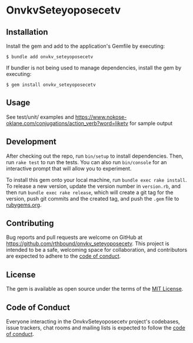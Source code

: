 # OnvkvSeteyoposecetv

## Installation

Install the gem and add to the application's Gemfile by executing:

    $ bundle add onvkv_seteyoposecetv

If bundler is not being used to manage dependencies, install the gem by executing:

    $ gem install onvkv_seteyoposecetv

## Usage

See test/unit/ examples and https://www.nokose-oklane.com/conjugations/action_verb?word=liketv for sample output

## Development

After checking out the repo, run `bin/setup` to install dependencies. Then, run `rake test` to run the tests. You can also run `bin/console` for an interactive prompt that will allow you to experiment.

To install this gem onto your local machine, run `bundle exec rake install`. To release a new version, update the version number in `version.rb`, and then run `bundle exec rake release`, which will create a git tag for the version, push git commits and the created tag, and push the `.gem` file to [rubygems.org](https://rubygems.org).

## Contributing

Bug reports and pull requests are welcome on GitHub at https://github.com/rthbound/onvkv_seteyoposecetv. This project is intended to be a safe, welcoming space for collaboration, and contributors are expected to adhere to the [code of conduct](https://github.com/rthbound/onvkv_seteyoposecetv/blob/main/CODE_OF_CONDUCT.md).

## License

The gem is available as open source under the terms of the [MIT License](https://opensource.org/licenses/MIT).

## Code of Conduct

Everyone interacting in the OnvkvSeteyoposecetv project's codebases, issue trackers, chat rooms and mailing lists is expected to follow the [code of conduct](https://github.com/rthbound/onvkv_seteyoposecetv/blob/main/CODE_OF_CONDUCT.md).
